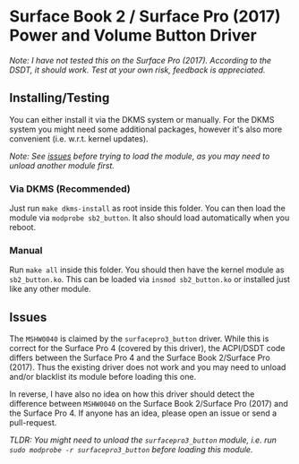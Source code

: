 # Surface Book 2 / Surface Pro (2017) Power and Volume Button Driver

_Note: I have not tested this on the Surface Pro (2017)._
_According to the DSDT, it should work._
_Test at your own risk, feedback is appreciated._

## Installing/Testing

You can either install it via the DKMS system or manually.
For the DKMS system you might need some additional packages, however it's also more convenient (i.e. w.r.t. kernel updates).

_Note: See [issues](#issues) before trying to load the module, as you may need to unload another module first._

### Via DKMS (Recommended)

Just run `make dkms-install` as root inside this folder.
You can then load the module via `modprobe sb2_button`.
It also should load automatically when you reboot.

### Manual

Run `make all` inside this folder.
You should then have the kernel module as `sb2_button.ko`.
This can be loaded via `insmod sb2_button.ko` or installed just like any other module.

## Issues

The `MSHW0040` is claimed by the `surfacepro3_button` driver.
While this is correct for the Surface Pro 4 (covered by this driver), the ACPI/DSDT code differs between the Surface Pro 4 and the Surface Book 2/Surface Pro (2017).
Thus the existing driver does not work and you may need to unload and/or blacklist its module before loading this one.

In reverse, I have also no idea on how this driver should detect the difference between `MSHW0040` on the Surface Book 2/Surface Pro (2017) and the Surface Pro 4.
If anyone has an idea, please open an issue or send a pull-request.

_TLDR: You might need to unload the `surfacepro3_button` module, i.e. run `sudo modprobe -r surfacepro3_button` before loading this module._
